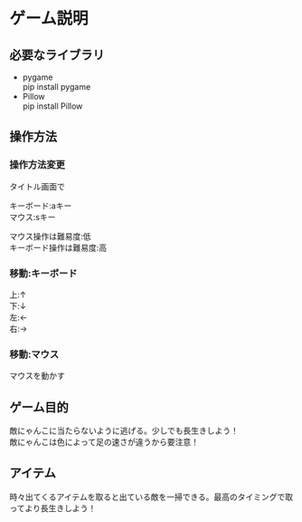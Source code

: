# ゲーム説明

## 必要なライブラリ

- pygame  
  pip install pygame
- Pillow  
  pip install Pillow

## 操作方法
### 操作方法変更
タイトル画面で  
  
キーボード:aキー  
マウス:sキー  
  
マウス操作は難易度:低  
キーボード操作は難易度:高  

### 移動:キーボード
上:↑  
下:↓  
左:←  
右:→

### 移動:マウス
マウスを動かす

## ゲーム目的

敵にゃんこに当たらないように逃げる。少しでも長生きしよう！  
敵にゃんこは色によって足の速さが違うから要注意！

## アイテム

時々出てくるアイテムを取ると出ている敵を一掃できる。最高のタイミングで取ってより長生きしよう！
